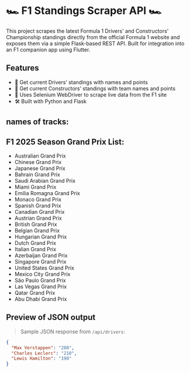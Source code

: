 # 🏎️ F1 Standings Scraper API 🏎️
This project scrapes the latest Formula 1 Drivers' and Constructors' Championship standings directly from the official Formula 1 website 
and exposes them via a simple Flask-based REST API. Built for integration into an F1 companion app using Flutter.

## Features

- 💨 Get current Drivers’ standings with names and points
- 🏁 Get current Constructors’ standings with team names and points
- 🔁 Uses Selenium WebDriver to scrape live data from the F1 site
- 🛠️ Built with Python and Flask


## names of tracks:
## F1 2025 Season Grand Prix List:
 - Australian Grand Prix
 - Chinese Grand Prix
 - Japanese Grand Prix
 - Bahrain Grand Prix
 - Saudi Arabian Grand Prix
 - Miami Grand Prix
 - Emilia Romagna Grand Prix
 - Monaco Grand Prix
 - Spanish Grand Prix
 - Canadian Grand Prix
 - Austrian Grand Prix
 - British Grand Prix
 - Belgian Grand Prix
 - Hungarian Grand Prix
 - Dutch Grand Prix
 - Italian Grand Prix
 - Azerbaijan Grand Prix
 - Singapore Grand Prix
 - United States Grand Prix
 - Mexico City Grand Prix
 - São Paulo Grand Prix
 - Las Vegas Grand Prix
 - Qatar Grand Prix
 - Abu Dhabi Grand Prix







## Preview of JSON output 

> Sample JSON response from `/api/drivers`:

```json
{
  "Max Verstappen": "280",
  "Charles Leclerc": "210",
  "Lewis Hamilton": "190"
}


